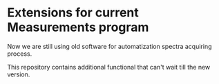 # Extensions for current Measurements program

Now we are still using old software for automatization spectra acquiring process.

This repository contains additional functional that can't wait till the new version.
